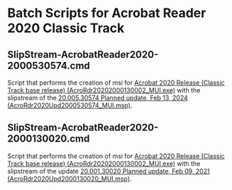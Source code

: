 # Batch Scripts for Acrobat Reader 2020 Classic Track

## SlipStream-AcrobatReader2020-2000530574.cmd
Script that performs the creation of msi for [Acrobat 2020 Release (Classic Track base release) (AcroRdr20202000130002_MUI.exe)](https://www.adobe.com/devnet-docs/acrobatetk/tools/ReleaseNotesDC/classic/dcclassic2020base.html) with the slipstream of the [20.005.30574 Planned update, Feb 13, 2024 (AcroRdr2020Upd2000530574_MUI.msp)](https://www.adobe.com/devnet-docs/acrobatetk/tools/ReleaseNotesDC/classic/dcclassic20.005feb2024.html#planned-update-feb-13-2024).

## SlipStream-AcrobatReader2020-2000130020.cmd
Script that performs the creation of msi for [Acrobat 2020 Release (Classic Track base release) (AcroRdr20202000130002_MUI.exe)](https://www.adobe.com/devnet-docs/acrobatetk/tools/ReleaseNotesDC/classic/dcclassic2020base.html) with the slipstream of the update [20.001.30020 Planned update, Feb 09, 2021 (AcroRdr2020Upd2000130020_MUI.msp)](https://www.adobe.com/devnet-docs/acrobatetk/tools/ReleaseNotesDC/classic/dcclassic20.001feb2021.html).
